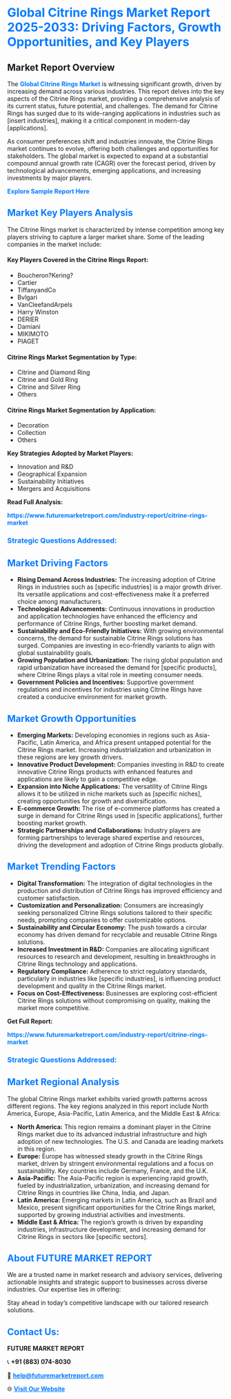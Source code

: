 <h1 style="color: #007BFF;">Global Citrine Rings Market Report 2025-2033: Driving Factors, Growth Opportunities, and Key Players</h1>

<section id="overview">
<h2>Market Report Overview</h2>
<p>The <a href="https://www.futuremarketreport.com/industry-report/citrine-rings-market" style="color: #007BFF; text-decoration: none;"><strong>Global Citrine Rings Market</strong></a> is witnessing significant growth, driven by increasing demand across various industries. This report delves into the key aspects of the Citrine Rings market, providing a comprehensive analysis of its current status, future potential, and challenges. The demand for Citrine Rings has surged due to its wide-ranging applications in industries such as [insert industries], making it a critical component in modern-day [applications].</p>
<p>As consumer preferences shift and industries innovate, the Citrine Rings market continues to evolve, offering both challenges and opportunities for stakeholders. The global market is expected to expand at a substantial compound annual growth rate (CAGR) over the forecast period, driven by technological advancements, emerging applications, and increasing investments by major players.</p>
</section>

<section id="overview">
<p><a href="https://www.futuremarketreport.com/request-sample/reportId=55967" style="color: #007BFF; text-decoration: none;"><strong>Explore Sample Report Here</strong></a></p>
</section>

<section id="key-players">
<h2 style="color: #007BFF;">Market Key Players Analysis</h2>
<p>The Citrine Rings market is characterized by intense competition among key players striving to capture a larger market share. Some of the leading companies in the market include:</p>
<h4>Key Players Covered in the Citrine Rings Report:</h4>
<ul><li>Boucheron?Kering?</li><li>Cartier</li><li>TiffanyandCo</li><li>Bvlgari</li><li>VanCleefandArpels</li><li>Harry Winston</li><li>DERIER</li><li>Damiani</li><li>MIKIMOTO</li><li>PIAGET</li></ul>
<h4>Citrine Rings Market Segmentation by Type:</h4>
<ul><li>Citrine and Diamond Ring</li><li>Citrine and Gold Ring</li><li>Citrine and Silver Ring</li><li>Others</li></ul>

<h4>Citrine Rings Market Segmentation by Application:</h4>
<ul><li>Decoration</li><li>Collection</li><li>Others</li></ul>
<p><strong>Key Strategies Adopted by Market Players:</strong></p>
<ul>
<li>Innovation and R&D</li>
<li>Geographical Expansion</li>
<li>Sustainability Initiatives</li>
<li>Mergers and Acquisitions</li>
</ul>
</section>

<section>
<p><strong>Read Full Analysis: </strong></p><a href="https://www.futuremarketreport.com/industry-report/citrine-rings-market" style="color: #007BFF; text-decoration: none;"><strong>https://www.futuremarketreport.com/industry-report/citrine-rings-market</strong></a>
<h3 style="color: #007BFF;">Strategic Questions Addressed:</h3>
</section>

<section id="driving-factors">
<h2 style="color: #007BFF;">Market Driving Factors</h2>
<ul>
<li><strong>Rising Demand Across Industries:</strong> The increasing adoption of Citrine Rings in industries such as [specific industries] is a major growth driver. Its versatile applications and cost-effectiveness make it a preferred choice among manufacturers.</li>
<li><strong>Technological Advancements:</strong> Continuous innovations in production and application technologies have enhanced the efficiency and performance of Citrine Rings, further boosting market demand.</li>
<li><strong>Sustainability and Eco-Friendly Initiatives:</strong> With growing environmental concerns, the demand for sustainable Citrine Rings solutions has surged. Companies are investing in eco-friendly variants to align with global sustainability goals.</li>
<li><strong>Growing Population and Urbanization:</strong> The rising global population and rapid urbanization have increased the demand for [specific products], where Citrine Rings plays a vital role in meeting consumer needs.</li>
<li><strong>Government Policies and Incentives:</strong> Supportive government regulations and incentives for industries using Citrine Rings have created a conducive environment for market growth.</li>
</ul>
</section>

<section id="growth-opportunities">
<h2 style="color: #007BFF;">Market Growth Opportunities</h2>
<ul>
<li><strong>Emerging Markets:</strong> Developing economies in regions such as Asia-Pacific, Latin America, and Africa present untapped potential for the Citrine Rings market. Increasing industrialization and urbanization in these regions are key growth drivers.</li>
<li><strong>Innovative Product Development:</strong> Companies investing in R&D to create innovative Citrine Rings products with enhanced features and applications are likely to gain a competitive edge.</li>
<li><strong>Expansion into Niche Applications:</strong> The versatility of Citrine Rings allows it to be utilized in niche markets such as [specific niches], creating opportunities for growth and diversification.</li>
<li><strong>E-commerce Growth:</strong> The rise of e-commerce platforms has created a surge in demand for Citrine Rings used in [specific applications], further boosting market growth.</li>
<li><strong>Strategic Partnerships and Collaborations:</strong> Industry players are forming partnerships to leverage shared expertise and resources, driving the development and adoption of Citrine Rings products globally.</li>
</ul>
</section>

<section id="trending-factors">
<h2 style="color: #007BFF;">Market Trending Factors</h2>
<ul>
<li><strong>Digital Transformation:</strong> The integration of digital technologies in the production and distribution of Citrine Rings has improved efficiency and customer satisfaction.</li>
<li><strong>Customization and Personalization:</strong> Consumers are increasingly seeking personalized Citrine Rings solutions tailored to their specific needs, prompting companies to offer customizable options.</li>
<li><strong>Sustainability and Circular Economy:</strong> The push towards a circular economy has driven demand for recyclable and reusable Citrine Rings solutions.</li>
<li><strong>Increased Investment in R&D:</strong> Companies are allocating significant resources to research and development, resulting in breakthroughs in Citrine Rings technology and applications.</li>
<li><strong>Regulatory Compliance:</strong> Adherence to strict regulatory standards, particularly in industries like [specific industries], is influencing product development and quality in the Citrine Rings market.</li>
<li><strong>Focus on Cost-Effectiveness:</strong> Businesses are exploring cost-efficient Citrine Rings solutions without compromising on quality, making the market more competitive.</li>
</ul>
</section>

<section>
<p><strong>Get Full Report: </strong></p><a href="https://www.futuremarketreport.com/industry-report/citrine-rings-market" style="color: #007BFF; text-decoration: none;"><strong>https://www.futuremarketreport.com/industry-report/citrine-rings-market</strong></a>
<h3 style="color: #007BFF;">Strategic Questions Addressed:</h3>
</section>


<section id="regional-analysis">
<h2 style="color: #007BFF;">Market Regional Analysis</h2>
<p>The global Citrine Rings market exhibits varied growth patterns across different regions. The key regions analyzed in this report include North America, Europe, Asia-Pacific, Latin America, and the Middle East & Africa:</p>
<ul>
<li><strong>North America:</strong> This region remains a dominant player in the Citrine Rings market due to its advanced industrial infrastructure and high adoption of new technologies. The U.S. and Canada are leading markets in this region.</li>
<li><strong>Europe:</strong> Europe has witnessed steady growth in the Citrine Rings market, driven by stringent environmental regulations and a focus on sustainability. Key countries include Germany, France, and the U.K.</li>
<li><strong>Asia-Pacific:</strong> The Asia-Pacific region is experiencing rapid growth, fueled by industrialization, urbanization, and increasing demand for Citrine Rings in countries like China, India, and Japan.</li>
<li><strong>Latin America:</strong> Emerging markets in Latin America, such as Brazil and Mexico, present significant opportunities for the Citrine Rings market, supported by growing industrial activities and investments.</li>
<li><strong>Middle East & Africa:</strong> The region’s growth is driven by expanding industries, infrastructure development, and increasing demand for Citrine Rings in sectors like [specific sectors].</li>
</ul>
</section>

<footer>
<h2 style="color: #007BFF;">About FUTURE MARKET REPORT</h2>
<p>We are a trusted name in market research and advisory services, delivering actionable insights and strategic support to businesses across diverse industries. Our expertise lies in offering:</p>

<p>Stay ahead in today’s competitive landscape with our tailored research solutions.</p>

<h2 style="color: #007BFF;">Contact Us:</h2>
<p><strong>FUTURE MARKET REPORT</strong></p>
<p>📞 <strong>+91 (883) 074-8030</strong></p>
<p>📧 <strong><a href="mailto:help@futuremarketreport.com" style="color: #007BFF;">help@futuremarketreport.com</a></strong></p>
<p>🌐 <strong><a href="https://www.futuremarketreport.com/" style="color: #007BFF;">Visit Our Website</a></strong></p>
</footer>